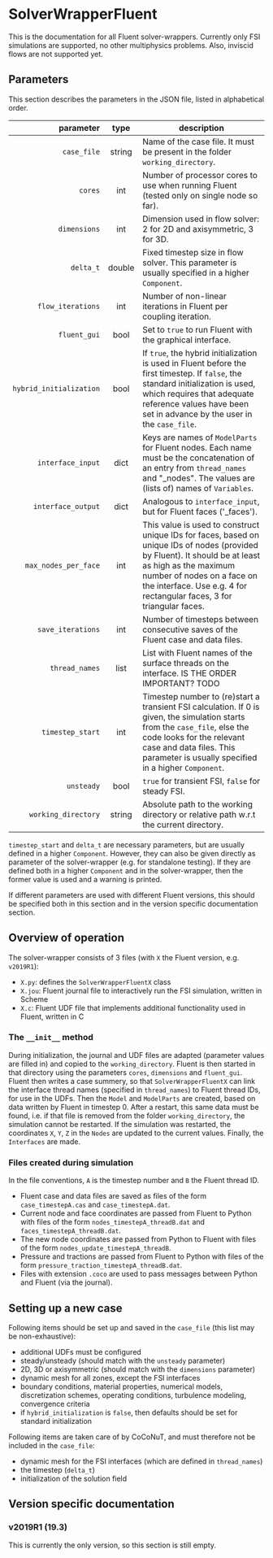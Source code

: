 # SolverWrapperFluent

This is the documentation for all Fluent solver-wrappers.
Currently only FSI simulations are supported, no other multiphysics problems. Also, inviscid flows are not supported yet.


## Parameters

This section describes the parameters in the JSON file, listed in alphabetical order.

parameter|type|description
---:|:---:|---
`case_file`|string|Name of the case file. It must be present in the folder `working_directory`.
`cores`|int|Number of processor cores to use when running Fluent (tested only on single node so far).
`dimensions`|int|Dimension used in flow solver: 2 for 2D and axisymmetric, 3 for 3D. 
`delta_t`|double|Fixed timestep size in flow solver. This parameter is usually specified in a higher `Component`.
`flow_iterations`|int|Number of non-linear iterations in Fluent per coupling iteration.
`fluent_gui`|bool|Set to `true` to run Fluent with the graphical interface.
<nobr>`hybrid_initialization`</nobr>|bool|If `true`, the hybrid initialization is used in Fluent before the first timestep. If `false`, the standard initialization is used, which requires that adequate reference values have been set in advance by the user in the `case_file`.
`interface_input`|dict|Keys are names of `ModelParts` for Fluent nodes. Each name must be the concatenation of an entry from `thread_names` and "_nodes". The values are (lists of) names of `Variables`.
`interface_output`|dict|Analogous to `interface_input`, but for Fluent faces ('_faces').
`max_nodes_per_face`|int|This value is used to construct unique IDs for faces, based on unique IDs of nodes (provided by Fluent). It should be at least as high as the maximum number of nodes on a face on the interface. Use e.g. 4 for rectangular faces, 3 for triangular faces.
`save_iterations`|int|Number of timesteps between consecutive saves of the Fluent case and data files.
`thread_names`|list|List with Fluent names of the surface threads on the interface. IS THE ORDER IMPORTANT? TODO
`timestep_start`|int|Timestep number to (re)start a transient FSI calculation. If 0 is given, the simulation starts from the `case_file`, else the code looks for the relevant case and data files. This parameter is usually specified in a higher `Component`.
`unsteady`|bool|`true` for transient FSI, `false` for steady FSI.  
`working_directory`|string|Absolute path to the working directory or relative path w.r.t the current directory.


`timestep_start` and `delta_t` are necessary parameters, but are usually defined in a higher `Component`. However, they can also be given directly as parameter of the solver-wrapper (e.g. for standalone testing). If they are defined both in a higher `Component` and in the solver-wrapper, then the former value is used and a warning is printed.

If different parameters are used with different Fluent versions, this should be specified both in this section and in the version specific documentation section.


## Overview of operation

The solver-wrapper consists of 3 files (with `X` the Fluent version, e.g. `v2019R1`):

-   `X.py`: defines the `SolverWrapperFluentX` class
-   `X.jou`: Fluent journal file to interactively run the FSI simulation, written in Scheme
-   `X.c`: Fluent UDF file that implements additional functionality used in Fluent, written in C

### The `__init__` method

During initialization, the journal and UDF files are adapted (parameter values are filled in) and copied to the `working_directory`. Fluent is then started in that directory using the parameters `cores`, `dimensions` and `fluent_gui`. Fluent then writes a case summery, so that `SolverWrapperFluentX` can link the interface thread names (specified in `thread_names`) to Fluent thread IDs, for use in the UDFs. Then the `Model` and `ModelParts` are created, based on data written by Fluent in timestep 0. After a restart, this same data must be found, i.e. if that file is removed from the folder `working_directory`, the simulation cannot be restarted. If the simulation was restarted, the coordinates `X`, `Y`, `Z` in the `Nodes` are updated to the current values. Finally, the `Interfaces` are made.

### Files created during simulation

In the file conventions, `A` is the timestep number and `B` the Fluent thread ID.

-   Fluent case and data files are saved as files of the form `case_timestepA.cas` and `case_timestepA.dat`.
-   Current node and face coordinates are passed from Fluent to Python with files of the form `nodes_timestepA_threadB.dat` and `faces_timestepA_threadB.dat`. 
-   The new node coordinates are passed from Python to Fluent with files of the form `nodes_update_timestepA_threadB`.
-   Pressure and tractions are passed from Fluent to Python with files of the form `pressure_traction_timestepA_threadB.dat`.
-   Files with extension `.coco` are used to pass messages between Python and Fluent (via the journal). 



## Setting up a new case

Following items should be set up and saved in the `case_file` (this list may be non-exhaustive):

-   additional UDFs must be configured
-   steady/unsteady (should match with the `unsteady` parameter)
-   2D, 3D or axisymmetric (should match with the `dimensions` parameter)
-   dynamic mesh for all zones, except the FSI interfaces
-   boundary conditions, material properties, numerical models, discretization schemes, operating conditions, turbulence modeling, convergence criteria
-   if `hybrid_initialization` is `false`, then defaults should be set for standard initialization

Following items are taken care of by CoCoNuT, and must therefore not be included in the `case_file`:

-   dynamic mesh for the FSI interfaces (which are defined in `thread_names`)
-   the timestep (`delta_t`) 
-   initialization of the solution field



## Version specific documentation

### v2019R1 (19.3)

This is currently the only version, so this section is still empty.

